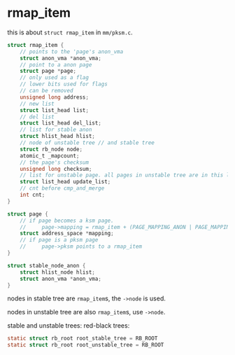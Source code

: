 # rmap_item

this is about `struct rmap_item` in `mm/pksm.c`.

``` c
struct rmap_item {
    // points to the 'page's anon_vma
    struct anon_vma *anon_vma;
    // point to a anon page
    struct page *page;
    // only used as a flag
    // lower bits used for flags
    // can be removed
    unsigned long address;
    // new list
    struct list_head list;
    // del list
    struct list_head del_list;
    // list for stable anon
    struct hlist_head hlist;
    // node of unstable tree // and stable tree
    struct rb_node node;
    atomic_t _mapcount;
    // the page's checksum
    unsigned long checksum;
    // list for unstable page. all pages in unstable tree are in this list.
    struct list_head update_list;
    // cnt before cmp_and_merge
    int cnt;
}
```

``` c
struct page {
    // if page becomes a ksm page.
    //     page->mapping = rmap_item + (PAGE_MAPPING_ANON | PAGE_MAPPING_KSM)
    struct address_space *mapping;
    // if page is a pksm page
    //     page->pksm points to a rmap_item
}
```

``` c
struct stable_node_anon {
    struct hlist_node hlist;
    struct anon_vma *anon_vma;
}
```

nodes in stable tree are `rmap_item`s, the `->node` is used.

nodes in unstable tree are also `rmap_item`s, use `->node`.

stable and unstable trees:  red-black trees:

``` c
static struct rb_root root_stable_tree = RB_ROOT
static struct rb_root root_unstable_tree = RB_ROOT
```
